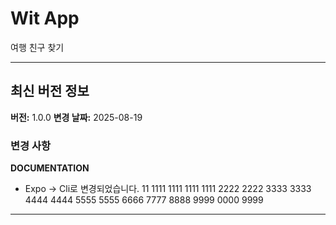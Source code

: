 # Wit App

여행 친구 찾기

---

## 최신 버전 정보

**버전:** 1.0.0
**변경 날짜:** 2025-08-19

### 변경 사항

**DOCUMENTATION**

- Expo -> Cli로 변경되었습니다.
  11
  1111
  1111
  1111
  1111
  2222
  2222
  3333
  3333
  4444
  4444
  5555
  5555
  6666
  7777
  8888
  9999
  0000
  9999

---

<!-- [이전 변경사항 보기](PREVIOUS_CHANGES.md) -->
